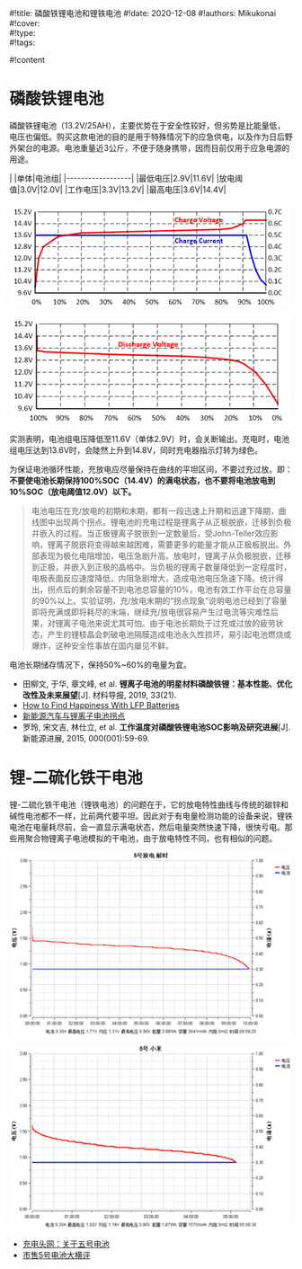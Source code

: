 #!title:    磷酸铁锂电池和锂铁电池
#!date:     2020-12-08
#!authors:  Mikukonai
#!cover:    
#!type:     
#!tags:     

#!content

# 磷酸铁锂电池

磷酸铁锂电池（13.2V/25AH），主要优势在于安全性较好，但劣势是比能量低，电压也偏低。购买这款电池的目的是用于特殊情况下的应急供电，以及作为日后野外架台的电源。电池重量近3公斤，不便于随身携带，因而目前仅用于应急电源的用途。

|       |单体|电池组|
|------------------|
|最低电压|2.9V|11.6V|
|放电阈值|3.0V|12.0V|
|工作电压|3.3V|13.2V|
|最高电压|3.6V|14.4V|

![磷酸铁锂电池充电曲线](./image/power/磷酸铁锂电池-充电曲线.png)

![磷酸铁锂电池充电曲线](./image/power/磷酸铁锂电池-放电曲线.png)

实测表明，电池组电压降低至11.6V（单体2.9V）时，会关断输出。充电时，电池组电压达到13.6V时，会陡然上升到14.8V，同时充电器指示灯转为绿色。

为保证电池循环性能，充放电应尽量保持在曲线的平坦区间，不要过充过放。即：**不要使电池长期保持100%SOC（14.4V）的满电状态，也不要将电池放电到10%SOC（放电阈值12.0V）以下。**

> 电池电压在充/放电的初期和末期，都有一段迅速上升期和迅速下降期，曲线图中出现两个拐点。锂电池的充电过程是锂离子从正极脱嵌，迁移到负极并嵌入的过程。当正极锂离子脱嵌到一定数量后，受John-Teller效应影响，锂离子脱嵌将变得越来越困难，需要更多的能量才能从正极板脱出。外部表现为极化电阻增加，电压急剧升高。放电时，锂离子从负极脱嵌，迁移到正极，并嵌入到正极的晶格中。当负极的锂离子数量降低到一定程度时，电极表面反应速度降低，内阻急剧增大，造成电池电压急速下降。统计得出，拐点后的剩余容量不到电池总容量的10%，电池有效工作平台在总容量的90%以上。实验证明，充/放电末期的“拐点现象”说明电池已经到了容量即将充满或即将耗尽的末端，继续充/放电很容易产生过电流等灾难性后果，对锂离子电池来说尤其可怕。由于电池长期处于过充或过放的疲劳状态，产生的锂枝晶会刺破电池隔膜造成电池永久性损坏，易引起电池燃烧或爆炸，这种安全性事故在国内屡见不鲜。

电池长期储存情况下，保持50%~60%的电量为宜。

- 田柳文, 于华, 章文峰, et al. **锂离子电池的明星材料磷酸铁锂：基本性能、优化改性及未来展望**[J]. 材料导报, 2019, 33(21).
- [How to Find Happiness With LFP Batteries](https://www.solacity.com/how-to-keep-lifepo4-lithium-ion-batteries-happy/)
- [新能源汽车与锂离子电池拐点](https://www.d1ev.com/news/pinglun/13124)
- 罗玲, 宋文吉, 林仕立, et al. **工作温度对磷酸铁锂电池SOC影响及研究进展**[J]. 新能源进展, 2015, 000(001):59-69.

# 锂-二硫化铁干电池

锂-二硫化铁干电池（锂铁电池）的问题在于，它的放电特性曲线与传统的碳锌和碱性电池都不一样，比前两代要平坦。因此对于有电量检测功能的设备来说，锂铁电池在电量耗尽前，会一直显示满电状态，然后电量突然快速下降，很快亏电。那些用聚合物锂离子电池模拟的干电池，由于放电特性不同，也有相似的问题。

![锂铁电池放电曲线](./image/power/耐时-锂铁电池-放电曲线.png)

![碱性电池放电曲线](./image/power/小米-碱性电池-放电曲线.png)

- [充电头网：关于五号电池](https://weibo.com/ttarticle/p/show?id=2309403998723129644327)
- [市售5号电池大横评](https://post.smzdm.com/p/a5k67e2x/)
